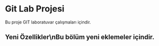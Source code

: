 # Git Lab Projesi
Bu proje GIT laboratuvar çalışmaları içindir.
## Yeni Özellikler\nBu bölüm yeni eklemeler içindir.
